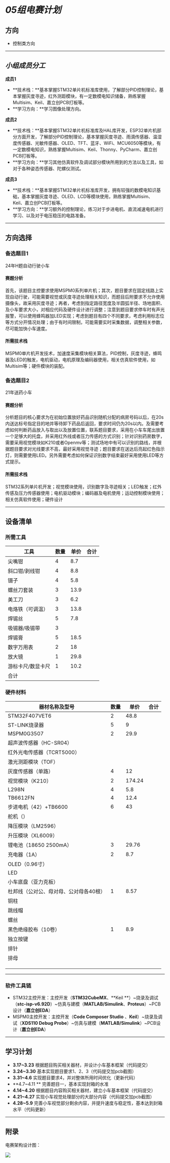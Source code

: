 # ***05组电赛计划***

## **方向**

- 控制类方向

---

## *小组成员分工*

**成员1**

- **技术栈：**基本掌握STM32单片机标准库使用，了解部分PID控制理论，基本掌握灰度寻迹，红外测距模块，有一定数模电知识储备，熟练掌握Multisim、Keil、嘉立创PCB打板等。
- **学习方向：**学习图像处理方向。

**成员2**

- **技术栈：**基本掌握STM32单片机标准库及HAL库开发，ESP32单片机部分方面开发，了解部分PID控制理论，基本掌握灰度寻迹、雨滴传感器、温湿度传感器、光敏传感器、OLED、TFT、蓝牙、WiFi、MCU6050等模块，有一定数模电知识，熟练掌握Multisim、Keil、Thonny、PyCharm、嘉立创PCB打板等。
- **学习方向：**学习其他仿真软件及调试部分模块所用到的方法以及工具，如对于各种姿态传感器、陀螺仪测试。

**成员3**

- **技术栈：**基本掌握STM32单片机标准库开发，拥有较强的数模电知识基础，基本掌握灰度寻迹、OLED、LCD等模块使用，熟练掌握Multisim、Keil、嘉立创PCB打板等。
- **学习方向：**学习额外的控制理论，练习对于步进电机、直流减速电机进行学习、以及对于电压稳压的电路准备。

---

## 方向选择

### 备选题目1

24年H题自动行驶小车

#### 赛题分析

首先，该题目主控要求使用MSPM0系列单片机；其次，题目要求在固定线路上实现自动行驶，可能需要视觉或灰度寻迹处理相关知识，而题目后附要求不允许使用摄像头，故采用灰度寻迹；再者，考虑到指定路径宽度及半圆弧半径、场地面积、及小车要求大小，对相应代码及硬件设计进行调整；注意到题目要求停车时有声光报警，可以使用蜂鸣器加LED实现；考虑到题目有四个不同要求，考虑利用标志位等方式分开情况处理；由于有时间限制，可能需要实时采集数据，调整相关参数，尽可能加快小车速度。

#### 所需技术栈

MSPM0单片机开发技术，加速度采集模块相关算法，PID控制，灰度寻迹，蜂鸣器及LED的触发，电机驱动，电机原理及编码器使用，相关仿真软件使用，如Multisim等；硬件模块的装配。

### 备选题目2

21年送药小车

#### 赛题分析

分析题目的核心要求为在初始位置放好药品识别随机分配的病房号码以后，在20s内送达标号指定目的地并等待卸下药品后返回，要求时间仍为20s以内。及需要考虑如何判断药品放入与取出以及放置位置，联系题目要求，采用在小车车尾出放置一个足够大的托盘，并采用红外线或者压力传感的方式识别；针对识别药房数字，需要采用视觉模块如K210或者Openmv等；测试场地中有可以识别的路线，并根据题目要求对光线要求不高，最好采用视觉寻迹；题目要求在送达后亮起红色指示灯，则需要使用LED。另外需要考虑如何保证识别数字结束最好采用使用LED等方式提示。

#### 所需技术栈

STM32系列单片机开发；视觉模块使用，识别数字及寻迹相关；LED触发；红外传感及压力传感器使用；电机驱动模块；编码器及电机使用；运动控制模块使用；相关仿真软件使用；硬件设计

---

## 设备清单

### 所需工具

| 工具              | 数量 | 单价 | 合计 |
| ----------------- | ---- | ---- | ---- |
| 尖嘴钳            | 4    | 8.7  |      |
| 斜口钳/剥线钳     | 4    | 8.8  |      |
| 镊子              | 4    | 5.8  |      |
| 螺丝刀套装        | 3    | 13.9 |      |
| 美工刀            | 3    | 6.2  |      |
| 电烙铁（可调温）  | 3    | 13.8 |      |
| 焊锡丝            | 5    | 7.8  |      |
| 吸锡器/吸锡带     | 3    |      |      |
| 焊锡膏            | 5    | 18.5 |      |
| 数字万用表        | 2    | 18   |      |
| 放大镜            | 1    | 29.8 |      |
| 游标卡尺/数显卡尺 | 1    | 10.2 |      |
| 合计              |      |      |      |



### 硬件材料

| 器材名称及型号                         | 数量 | 单价   | 合计 |
| -------------------------------------- | ---- | ------ | ---- |
| STM32F407VET6                          | 2    | 48.8   |      |
| ST-LINK烧录器                          | 5    | 9      |      |
| MSPM0G3507                             | 2    | 29.9   |      |
| 超声波传感器（HC-SR04）                |      |        |      |
| 红外光电传感器（TCRT5000）             |      |        |      |
| 激光测距模块（TOF）                    |      |        |      |
| 灰度传感器（单路）                     | 4    | 12     |      |
| 视觉模块（K210）                       | 2    | 174.24 |      |
| L298N                                  | 4    | 5.8    |      |
| TB6612FN                               | 4    | 12.4   |      |
| 步进电机（42）+TB6600                  | 6    | 43     |      |
| 舵机（）                               |      |        |      |
| 降压模块（LM2596）                     |      |        |      |
| 升压模块（XL6009）                     |      |        |      |
| 锂电池（18650 2500mA）                 | 3    | 29.76  |      |
| 充电器（1A）                           | 2    | 8.7    |      |
| OLED（0.96寸）                         |      |        |      |
| LED                                    |      |        |      |
| 小车底盘（亚力克板）                   |      |        |      |
| 杜邦线（公对公、母对母、公对母各40根） | 1    | 8.57   |      |
| 铜柱                                   |      |        |      |
| 跳线帽                                 |      |        |      |
| 螺丝                                   |      |        |      |
| 黑色绝缘胶布（10卷）                   | 1    | 8.9    |      |
| 独立按键                               |      |        |      |
| 排针                                   |      |        |      |
| 排母                                   |      |        |      |
|                                        |      |        |      |
|                                        |      |        |      |
|                                        |      |        |      |

---

### 软件工具链

- STM32主控开发：主控开发（**STM32CubeMX**、**Keil **）~烧录及调试（**stc-isp-v6.92D**）~仿真与建模（**MATLAB/Simulink**、**Proteus**）~PCB设计（**嘉立创EDA**）
- MSPM0主控开发：主控开发（**Code Composer Studio** 、**Keil**）~烧录及调试（**XDS110 Debug Probe**）~仿真与建模（**MATLAB/Simulink**）~PCB设计（**嘉立创EDA**）

---

## 学习计划

- **3.17~3.23**  根据题目购买相关器材，并设计小车基本框架（代码提交）
- **3.24~3.30**  基本实现题目要求1、2、3（代码提交加pcb截图）
- **3.31~4.6**    实现题目要求4，并对整体所用时间优化（更新代码）
- **4.7~4.11 **   完善题目一，基本实现封箱的水准
- **4.14~4.20**  根据题目内容购买相关器材，建立小车基本框架（代码提交）
- **4.21~4.27**   实现小车视觉处理部分的大部分内容（代码提交加pcb截图）
- **4.28~5.9**     完善小车视觉部分剩余内容，并提升速度与稳定性，基本达到封箱水平（代码更新）

---

## 附录

电赛架构设计图：

![](C:\Users\1\Desktop\电赛\电赛.png)